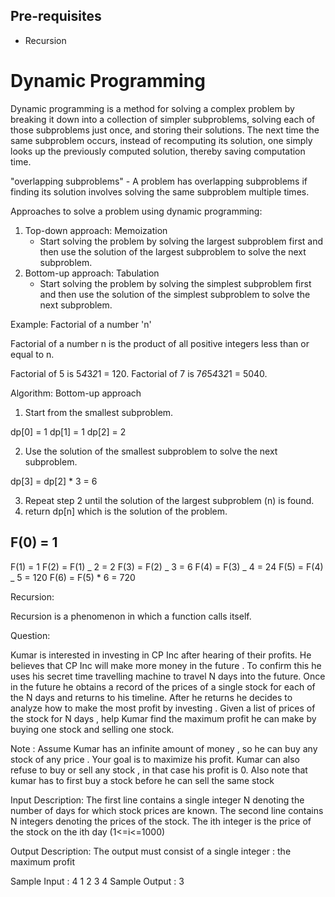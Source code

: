 ## Pre-requisites

- Recursion

# Dynamic Programming

Dynamic programming is a method for solving a complex problem by breaking it down into a collection of simpler subproblems, solving each of those subproblems just once, and storing their solutions. The next time the same subproblem occurs, instead of recomputing its solution, one simply looks up the previously computed solution, thereby saving computation time.

"overlapping subproblems" - A problem has overlapping subproblems if finding its solution involves solving the same subproblem multiple times.

Approaches to solve a problem using dynamic programming:

1. Top-down approach: Memoization
   - Start solving the problem by solving the largest subproblem first and then use the solution of the largest subproblem to solve the next subproblem.
2. Bottom-up approach: Tabulation
   - Start solving the problem by solving the simplest subproblem first and then use the solution of the simplest subproblem to solve the next subproblem.

Example: Factorial of a number 'n'

Factorial of a number n is the product of all positive integers less than or equal to n.

Factorial of 5 is 5*4*3*2*1 = 120.
Factorial of 7 is 7*6*5*4*3*2*1 = 5040.

Algorithm: Bottom-up approach

1. Start from the smallest subproblem.

dp[0] = 1
dp[1] = 1
dp[2] = 2

2. Use the solution of the smallest subproblem to solve the next subproblem.

dp[3] = dp[2] \* 3 = 6

3. Repeat step 2 until the solution of the largest subproblem (n) is found.
4. return dp[n] which is the solution of the problem.

## F(0) = 1

F(1) = 1
F(2) = F(1) _ 2 = 2
F(3) = F(2) _ 3 = 6
F(4) = F(3) _ 4 = 24
F(5) = F(4) _ 5 = 120
F(6) = F(5) \* 6 = 720

Recursion:

Recursion is a phenomenon in which a function calls itself.

Question:

Kumar is interested in investing in CP Inc after hearing of their profits. He believes that CP Inc will make more money in the future . To confirm this he uses his secret time travelling machine to travel N days into the future. Once in the future he obtains a record of the prices of a single stock for each of the N days and returns to his timeline. After he returns he decides to analyze how to make the most profit by investing . Given a list of prices of the stock for N days , help Kumar find the maximum profit he can make by buying one stock and selling one stock.

Note : Assume Kumar has an infinite amount of money , so he can buy any stock of any price . Your goal is to maximize his profit. Kumar can also refuse to buy or sell any stock , in that case his profit is 0. Also note that kumar has to first buy a stock before he can sell the same stock

Input Description:
The first line contains a single integer N denoting the number of days for which stock prices are known. The second line contains N integers denoting the prices of the stock. The ith integer is the price of the stock on the ith day (1<=i<=1000)

Output Description:
The output must consist of a single integer : the maximum profit

Sample Input :
4
1 2 3 4
Sample Output :
3
